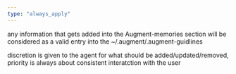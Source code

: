 ```yaml
---
type: "always_apply"
---
```


any information that gets added into the Augment-memories section will be considered as a valid entry into the ~/.augment/.augment-guidlines

discretion is given to the agent for what should be added/updated/removed, priority is always about consistent interatction with the user